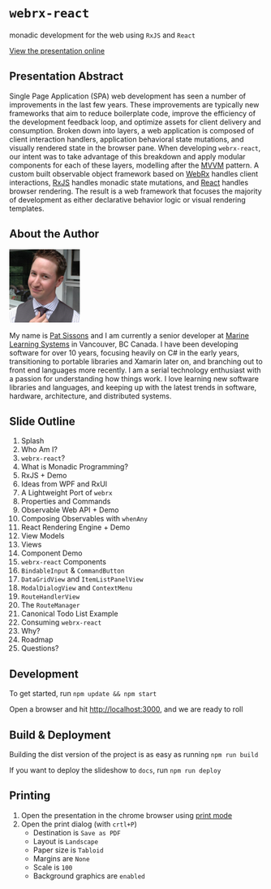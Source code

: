 # `webrx-react`

monadic development for the web using `RxJS` and `React`

[View the presentation online](https://marinels.github.io/presentation-webrx-react/)

## Presentation Abstract

Single Page Application (SPA) web development has seen a number of improvements in the last few years. These improvements are typically new frameworks that aim to reduce boilerplate code, improve the efficiency of the development feedback loop, and optimize assets for client delivery and consumption. Broken down into layers, a web application is composed of client interaction handlers, application behavioral state mutations, and visually rendered state in the browser pane. When developing `webrx-react`, our intent was to take advantage of this breakdown and apply modular components for each of these layers, modelling after the [MVVM](https://en.wikipedia.org/wiki/Model%E2%80%93view%E2%80%93viewmodel) pattern. A custom built observable object framework based on [WebRx](https://github.com/WebRxJS/WebRx) handles client interactions, [RxJS](https://github.com/ReactiveX/rxjs/) handles monadic state mutations, and [React](https://facebook.github.io/react/) handles browser rendering. The result is a web framework that focuses the majority of development as either declarative behavior logic or visual rendering templates.

## About the Author

![me](https://github.com/marinels/presentation-webrx-react/raw/master/assets/me.png)

My name is [Pat Sissons](https://github.com/patsissons) and I am currently a senior developer at [Marine Learning Systems](https://github.com/marinels) in Vancouver, BC Canada. I have been developing software for over 10 years, focusing heavily on C# in the early years, transitioning to portable libraries and Xamarin later on, and branching out to front end languages more recently. I am a serial technology enthusiast with a passion for understanding how things work. I love learning new software libraries and languages, and keeping up with the latest trends in software, hardware, architecture, and distributed systems.

## Slide Outline

1. Splash
1. Who Am I?
1. `webrx-react`?
1. What is Monadic Programming?
1. RxJS + Demo
1. Ideas from WPF and RxUI
1. A Lightweight Port of `webrx`
1. Properties and Commands
1. Observable Web API + Demo
1. Composing Observables with `whenAny`
1. React Rendering Engine + Demo
1. View Models
1. Views
1. Component Demo
1. `webrx-react` Components
1. `BindableInput` & `CommandButton`
1. `DataGridView` and `ItemListPanelView`
1. `ModalDialogView` and `ContextMenu`
1. `RouteHandlerView`
1. The `RouteManager`
1. Canonical Todo List Example
1. Consuming `webrx-react`
1. Why?
1. Roadmap
1. Questions?

## Development

To get started, run `npm update && npm start`

Open a browser and hit [http://localhost:3000](http://localhost:3000), and we are ready to roll

## Build & Deployment

Building the dist version of the project is as easy as running `npm run build`

If you want to deploy the slideshow to `docs`, run `npm run deploy`

## Printing

1. Open the presentation in the chrome browser using [print mode](https://marinels.github.io/presentation-webrx-react/#/?export&)
1. Open the print dialog (with `crtl+P`)
    * Destination is `Save as PDF`
    * Layout is `Landscape`
    * Paper size is `Tabloid`
    * Margins are `None`
    * Scale is `100`
    * Background graphics are `enabled`
